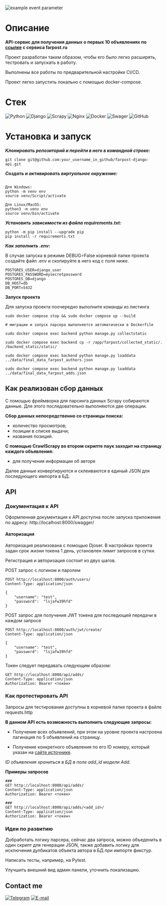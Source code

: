 ![example event parameter](https://github.com/avanslov/farpost-django-api/actions/workflows/main.yml/badge.svg?event=push)

# Описание

**API-сервис для получения данных о первых 10 объявлениях по [ссылке](https://www.farpost.ru/vladivostok/service/construction/guard/+/%D0%A1%D0%B8%D1%81%D1%82%D0%B5%D0%BC%D1%8B+%D0%B2%D0%B8%D0%B4%D0%B5%D0%BE%D0%BD%D0%B0%D0%B1%D0%BB%D1%8E%D0%B4%D0%B5%D0%BD%D0%B8%D1%8F/) с сервиса farpost.ru**

Проект разработан таким образом, чтобы его было легко расширять, тестровать и запускать в работу.

Выполнены все работы по предварительной настройке CI/CD.

Проект легко запустить локально с помощью docker-compose.

# Cтек
![Python](https://img.shields.io/badge/-Python-black?style=for-the-badge&logo=python)
![Django](https://img.shields.io/badge/-Django_REST_FRAMEWORK-black?style=for-the-badge&logo=Django)
![Scrapy](https://img.shields.io/badge/-Scrapy-black?style=for-the-badge&logo=Scrapy)
![Nginx](https://img.shields.io/badge/-Nginx-black?style=for-the-badge&logo=Nginx)
![Docker](https://img.shields.io/badge/-Docker-black?style=for-the-badge&logo=Docker)
![Swager](https://img.shields.io/badge/-Swager-black?style=for-the-badge&logo=Swager)
![GitHub](https://img.shields.io/badge/-GitHub_Actions-black?style=for-the-badge&logo=GitHub)


# Установка и запуск

***Клонировать репозиторий и перейти в него в командной строке:***

```
git clone git@github.com:your_username_in_github/farpost-django-api.git
```

***Cоздать и активировать виртуальное окружение:***
```

Для Windows:
python -m venv env
source venv/Script/activate

Для Linux/MacOS:
python3 -m venv env
source venv/bin/activate
```
***Установить зависимости из файла requirements.txt:***

```
python -m pip install --upgrade pip
pip install -r requirements.txt
```

***Как заполнить .env:***

В случае запуска в режиме DEBUG=False корневой папке проекта создайте файл .env и скопируйте в него код с поля ниже.

```
POSTGRES_USER=django_user
POSTGRES_PASSWORD=mysecretpassword
POSTGRES_DB=django
DB_HOST=db
DB_PORT=5432
```

**Запуск проекта**

Для запуска проекта поочередно выполните команды из листинга

```
sudo docker compose stop && sudo docker compose up --build

# миграции и запуск парсера выполняется автоматически в Dockerfile

sudo docker compose exec backend python manage.py collectstatic

sudo docker compose exec backend cp -r /app/farpost/collected_static/. /backend_static/static/

sudo docker compose exec backend python manage.py loaddata ../data/final_data_farpost_authors.json

sudo docker compose exec backend python manage.py loaddata ../data/final_data_farpost_adds.json
```

## Как реализован сбор данных

С помощью фреймворка для парсинга данных Scrapy собираются данные. Для этого последовательно выполняются две операции.

**Сбор данных непосредственно со страницы поиска:**
- количество просмотров;
- позиции в списке выдачи;
- названия позиций.

**С помощью CrawlScrapy во втором скрипте паук заходит на страницу каждого объявления:**
- для получения информации об авторе

Далее данные конвертируются и склеиваются в единый JSON для последующего импорта в БД.

## API

### Документация к API

Оформленная документация к API доступна после запуска приложения по адресу:
http://localhost:8000/swagger/

#### Авторизация

Авторизация реализована с помощью Djoser.
В настройках проекта задан срок жизни токена 1 день, установлен лимит запросов в сутки.

Регистрация и авторизация состоит из двух шагов.

POST запрос с логином и паролем

```
POST http://localhost:8000/auth/users/
Content-Type: application/json

{
    "username": "test",
    "password":  "lsjafw39hfd"
}
```
POST запрос для получения JWT токена для последющей передачи в каждом запросе

```
POST http://localhost:8000/auth/jwt/create/
Content-Type: application/json

{
    "username": "test",
    "password":  "lsjafw39hfd"
}
```
Токен следует передавать следующим образом:

```
GET http://localhost:8000/api/adds/
Content-Type: application/json
Authorization: Bearer <токен>
```

### Как протестировать API

Запросы для тестирования доступны в корневой папке проекта в файле requests.http

**В данном API есть возможность выполнить следующие запросы:**

- Получение всех объявлений, при этом на уровне проекта настроена пагинация по 5 объявлений на страницу.

- Получение конкретного объявления по его ID номеру, который указан на [сайте источнике](https://www.farpost.ru/vladivostok/service/construction/guard/+/%D0%A1%D0%B8%D1%81%D1%82%D0%B5%D0%BC%D1%8B+%D0%B2%D0%B8%D0%B4%D0%B5%D0%BE%D0%BD%D0%B0%D0%B1%D0%BB%D1%8E%D0%B4%D0%B5%D0%BD%D0%B8%D1%8F/).

*ID объявления храниться в БД в поле add_id модели Add.*

**Примеры запросов**
```
###
GET http://localhost:8000/api/adds/
Content-Type: application/json
Authorization: Bearer <токен>
```
```
###
GET http://localhost:8000/api/adds/<add_id>/
Content-Type: application/json
Authorization: Bearer <токен>
```

### Идеи по развитию

Добработать логику парсера, сейчас два запроса, можно объеденить в один скрипт для генерации JSON, также добавить логику для исключения дулбикатов объекта автора в БД при импорте фикстур.

Написать тесты, например, на Pytest.

Улучшить внешний вид админ панели, уточнить локализацию.


## Contact me

[![Telegram](https://img.shields.io/badge/Telegram-2CA5E0?style=for-the-badge&logo=telegram&logoColor=white)](https://t.me/yaroslaizerone)
[![E-mail](https://img.shields.io/badge/Gmail-D14836?style=for-the-badge&logo=gmail&logoColor=white)](mailto:kolpackov.yarosl@yandex.ru)